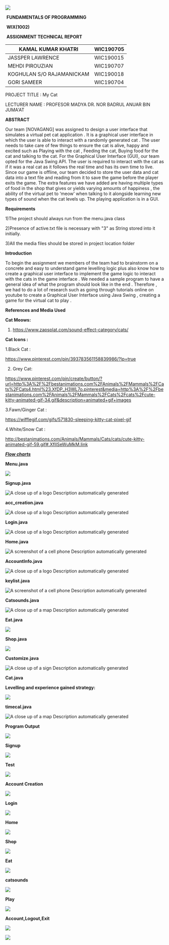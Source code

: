 ![](media/Logo.png)

​                                                        **FUNDAMENTALS OF PROGRAMMING**

​                                                                                **WIX(1002)**

​                                                      **ASSIGNMENT TECHNICAL REPORT**

| KAMAL KUMAR KHATRI        | WIC190705 |
|---------------------------|-----------|
| JASSPER LAWRENCE          | WIC190015 |
| MEHDI PIROUZIAN           | WIC190707 |
| KOGHULAN S/O RAJAMANICKAM | WIC190018 |
| GORI SAMEER               | WIC190704 |

PROJECT TITLE : My Cat

LECTURER NAME : PROFESOR MADYA DR. NOR BADRUL ANUAR BIN JUMA'AT

**ABSTRACT**

Our team [NOVAGANG] was assigned to design a user interface that simulates a
virtual pet cat application . It is a graphical user interface in which the user
is able to interact with a randomly generated cat . The user needs to take care
of few things to ensure the cat is alive, happy and excited such as Playing with
the cat , Feeding the cat, Buying food for the cat and talking to the cat. For
the Graphical User Interface (GUI), our team opted for the Java Swing API. The
user is required to interact with the cat as if it was a real cat as it follows
the real time and has its own time to live. Since our game is offline, our team
decided to store the user data and cat data into a text file and reading from it
to save the game before the player exits the game. The extra features we have
added are having multiple types of food in the shop that gives or yields varying
amounts of happiness , the ability of the virtual pet to ‘meow’ when talking to
it alongside learning new types of sound when the cat levels up. The playing
application is in a GUI.

**Requirements**

1)The project should always run from the menu.java class

2)Presence of active.txt file is necessary with "3" as String stored into it initially.

3)All the media files should be stored in project location folder

**Introduction**

To begin the assignment we members of the team had to brainstorm on a concrete and
easy to understand game levelling logic plus also know how to create a graphical
user interface to implement the game logic to interact with the cats in the game
 interface . We needed a sample program to have a general idea of what the
program should look like in the end . Therefore , we had to do a lot of research
such as going through tutorials online on youtube to create a Graphical User
Interface using Java Swing , creating a game for the virtual cat to play .

**References and Media Used**

**Cat Meows:**

1.  <https://www.zapsplat.com/sound-effect-category/cats/>

**Cat Icons :**

1.Black Cat :

<https://www.pinterest.com/pin/393783561158839986/?lp=true>

2. Grey Cat:

<https://www.pinterest.com/pin/create/button/?url=http%3A%2F%2Fbestanimations.com%2FAnimals%2FMammals%2FCats%2FCats4.html%23.XfDP_H3WL7o.pinterest&media=http%3A%2F%2Fbestanimations.com%2FAnimals%2FMammals%2FCats%2Fcats%2Fcute-kitty-animated-gif-34.gif&description=animated+gif+images>

3.Fawn/Ginger Cat :

<https://wifflegif.com/gifs/571830-sleeping-kitty-cat-pixel-gif>

4.White/Snow Cat :

http://bestanimations.com/Animals/Mammals/Cats/cats/cute-kitty-animated-gif-59.gif#.XfIISeWuMkM.link



***<u>Flow charts**</u>*

**Menu.java**

![](media/2.png)

**Signup.java**

![A close up of a logo Description automatically generated](media/3.png)

**acc_creation.java**

![A close up of a logo Description automatically generated](media/4.png)

**Login.java**

![A close up of a logo Description automatically generated](media/5.png)

**Home.java**

![A screenshot of a cell phone Description automatically generated](media/6.png)

**AccountInfo.java**

![A close up of a logo Description automatically generated](media/7.png)

**keylist.java**

![A screenshot of a cell phone Description automatically generated](media/8.png)

**Catsounds.java**

![A close up of a map Description automatically generated](media/9.png)

**Eat.java**

![](media/10.jpg)

**Shop.java**

![](media/11.jpg)

**Customize.java**

![A close up of a sign Description automatically generated](media/12.png)

**Cat.java**

**Levelling and experience gained strategy:**

![](media/13.png)

**timecal.java**

![A close up of a map Description automatically generated](media/14.png)

**Program Output**

![](media/15.png)



**Signup**



![](media/17.png)



**Test**



![](media/18.png)





**Account Creation**



![](media/19.png)



**Login**



![](media/20.png)



**Home**



![](media/21.png)



**Shop**



![](media/22.png)



**Eat**



![](media/23.png)



**catsounds**



![](media/24.png)



**Play**



![](media/25.png)



**Account,Logout,Exit**



![](media/26.png)

![](media/27.png)


